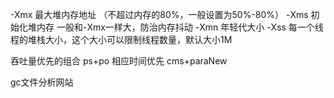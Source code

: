 -Xmx 最大堆内存地址  （不超过内存的80%，一般设置为50%-80%）
-Xms 初始化堆内存  一般和-Xmx一样大，防治内存抖动
-Xmn 年轻代大小
-Xss 每一个线程的堆栈大小，这个大小可以限制线程数量，默认大小1M

吞吐量优先的组合  ps+po
相应时间优先 cms+paraNew

gc文件分析网站  